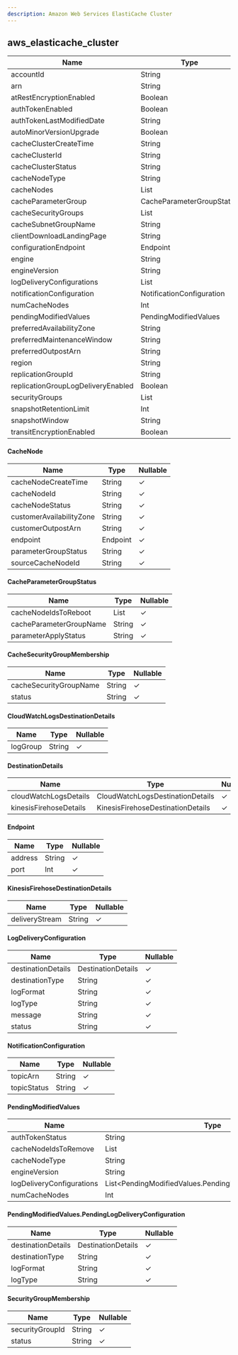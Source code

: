 ```yaml
---
description: Amazon Web Services ElastiCache Cluster
---
```

aws_elasticache_cluster
-----------------------

| **Name**                           | **Type**                           | **Nullable** |
| ---------------------------------- | ---------------------------------- | ------------ |
| accountId                          | String                             | &cross;      |
| arn                                | String                             | &check;      |
| atRestEncryptionEnabled            | Boolean                            | &check;      |
| authTokenEnabled                   | Boolean                            | &check;      |
| authTokenLastModifiedDate          | String                             | &check;      |
| autoMinorVersionUpgrade            | Boolean                            | &check;      |
| cacheClusterCreateTime             | String                             | &check;      |
| cacheClusterId                     | String                             | &cross;      |
| cacheClusterStatus                 | String                             | &check;      |
| cacheNodeType                      | String                             | &check;      |
| cacheNodes                         | List<CacheNode>                    | &check;      |
| cacheParameterGroup                | CacheParameterGroupStatus          | &check;      |
| cacheSecurityGroups                | List<CacheSecurityGroupMembership> | &check;      |
| cacheSubnetGroupName               | String                             | &check;      |
| clientDownloadLandingPage          | String                             | &check;      |
| configurationEndpoint              | Endpoint                           | &check;      |
| engine                             | String                             | &check;      |
| engineVersion                      | String                             | &check;      |
| logDeliveryConfigurations          | List<LogDeliveryConfiguration>     | &check;      |
| notificationConfiguration          | NotificationConfiguration          | &check;      |
| numCacheNodes                      | Int                                | &check;      |
| pendingModifiedValues              | PendingModifiedValues              | &check;      |
| preferredAvailabilityZone          | String                             | &check;      |
| preferredMaintenanceWindow         | String                             | &check;      |
| preferredOutpostArn                | String                             | &check;      |
| region                             | String                             | &cross;      |
| replicationGroupId                 | String                             | &check;      |
| replicationGroupLogDeliveryEnabled | Boolean                            | &check;      |
| securityGroups                     | List<SecurityGroupMembership>      | &check;      |
| snapshotRetentionLimit             | Int                                | &check;      |
| snapshotWindow                     | String                             | &check;      |
| transitEncryptionEnabled           | Boolean                            | &check;      |

#### CacheNode
| **Name**                 | **Type** | **Nullable** |
| ------------------------ | -------- | ------------ |
| cacheNodeCreateTime      | String   | &check;      |
| cacheNodeId              | String   | &check;      |
| cacheNodeStatus          | String   | &check;      |
| customerAvailabilityZone | String   | &check;      |
| customerOutpostArn       | String   | &check;      |
| endpoint                 | Endpoint | &check;      |
| parameterGroupStatus     | String   | &check;      |
| sourceCacheNodeId        | String   | &check;      |

#### CacheParameterGroupStatus
| **Name**                | **Type**     | **Nullable** |
| ----------------------- | ------------ | ------------ |
| cacheNodeIdsToReboot    | List<String> | &check;      |
| cacheParameterGroupName | String       | &check;      |
| parameterApplyStatus    | String       | &check;      |

#### CacheSecurityGroupMembership
| **Name**               | **Type** | **Nullable** |
| ---------------------- | -------- | ------------ |
| cacheSecurityGroupName | String   | &check;      |
| status                 | String   | &check;      |

#### CloudWatchLogsDestinationDetails
| **Name** | **Type** | **Nullable** |
| -------- | -------- | ------------ |
| logGroup | String   | &check;      |

#### DestinationDetails
| **Name**               | **Type**                          | **Nullable** |
| ---------------------- | --------------------------------- | ------------ |
| cloudWatchLogsDetails  | CloudWatchLogsDestinationDetails  | &check;      |
| kinesisFirehoseDetails | KinesisFirehoseDestinationDetails | &check;      |

#### Endpoint
| **Name** | **Type** | **Nullable** |
| -------- | -------- | ------------ |
| address  | String   | &check;      |
| port     | Int      | &check;      |

#### KinesisFirehoseDestinationDetails
| **Name**       | **Type** | **Nullable** |
| -------------- | -------- | ------------ |
| deliveryStream | String   | &check;      |

#### LogDeliveryConfiguration
| **Name**           | **Type**           | **Nullable** |
| ------------------ | ------------------ | ------------ |
| destinationDetails | DestinationDetails | &check;      |
| destinationType    | String             | &check;      |
| logFormat          | String             | &check;      |
| logType            | String             | &check;      |
| message            | String             | &check;      |
| status             | String             | &check;      |

#### NotificationConfiguration
| **Name**    | **Type** | **Nullable** |
| ----------- | -------- | ------------ |
| topicArn    | String   | &check;      |
| topicStatus | String   | &check;      |

#### PendingModifiedValues
| **Name**                  | **Type**                                                    | **Nullable** |
| ------------------------- | ----------------------------------------------------------- | ------------ |
| authTokenStatus           | String                                                      | &check;      |
| cacheNodeIdsToRemove      | List<String>                                                | &check;      |
| cacheNodeType             | String                                                      | &check;      |
| engineVersion             | String                                                      | &check;      |
| logDeliveryConfigurations | List<PendingModifiedValues.PendingLogDeliveryConfiguration> | &check;      |
| numCacheNodes             | Int                                                         | &check;      |

#### PendingModifiedValues.PendingLogDeliveryConfiguration
| **Name**           | **Type**           | **Nullable** |
| ------------------ | ------------------ | ------------ |
| destinationDetails | DestinationDetails | &check;      |
| destinationType    | String             | &check;      |
| logFormat          | String             | &check;      |
| logType            | String             | &check;      |

#### SecurityGroupMembership
| **Name**        | **Type** | **Nullable** |
| --------------- | -------- | ------------ |
| securityGroupId | String   | &check;      |
| status          | String   | &check;      |

